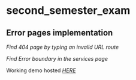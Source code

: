 # second_semester_exam

## Error pages implementation

*Find 404 page by typing an invalid URL route*

*Find Error boundary in the services page*


Working demo hosted *[HERE](https://annietah-repos.netlify.app)*
